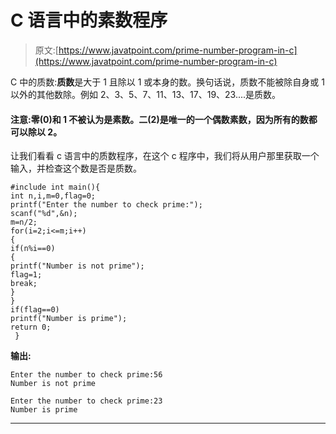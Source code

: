 # C 语言中的素数程序

> 原文:[https://www.javatpoint.com/prime-number-program-in-c](https://www.javatpoint.com/prime-number-program-in-c)

C 中的质数:**质数**是大于 1 且除以 1 或本身的数。换句话说，质数不能被除自身或 1 以外的其他数除。例如 2、3、5、7、11、13、17、19、23....是质数。

#### 注意:零(0)和 1 不被认为是素数。二(2)是唯一的一个偶数素数，因为所有的数都可以除以 2。

让我们看看 c 语言中的质数程序，在这个 c 程序中，我们将从用户那里获取一个输入，并检查这个数是否是质数。

```
#include int main(){  
int n,i,m=0,flag=0;  
printf("Enter the number to check prime:");  
scanf("%d",&n);  
m=n/2;  
for(i=2;i<=m;i++)  
{  
if(n%i==0)  
{  
printf("Number is not prime");  
flag=1;  
break;  
}  
}  
if(flag==0)  
printf("Number is prime");   
return 0;
 } 
```

**输出:**

```
Enter the number to check prime:56
Number is not prime

Enter the number to check prime:23
Number is prime

```

* * *
